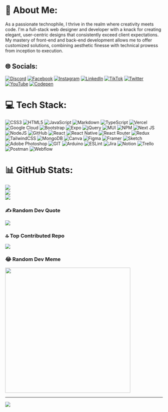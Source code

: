# 💫 About Me:
As a passionate technophile, I thrive in the realm where creativity meets code. I'm a full-stack web designer and developer with a knack for creating elegant, user-centric designs that consistently exceed client expectations. My mastery of front-end and back-end development allows me to offer customized solutions, combining aesthetic finesse with technical prowess from inception to execution.


## 🌐 Socials:
[![Discord](https://img.shields.io/badge/Discord-%237289DA.svg?logo=discord&logoColor=white)](https://discord.gg/loko840410) [![Facebook](https://img.shields.io/badge/Facebook-%231877F2.svg?logo=Facebook&logoColor=white)](https://facebook.com/https://www.facebook.com/victor.ponce.7140/) [![Instagram](https://img.shields.io/badge/Instagram-%23E4405F.svg?logo=Instagram&logoColor=white)](https://instagram.com/loko840410) [![LinkedIn](https://img.shields.io/badge/LinkedIn-%230077B5.svg?logo=linkedin&logoColor=white)](https://linkedin.com/in/www.linkedin.com/in/víctor-ponce) [![TikTok](https://img.shields.io/badge/TikTok-%23000000.svg?logo=TikTok&logoColor=white)](https://tiktok.com/@loko840410) [![Twitter](https://img.shields.io/badge/Twitter-%231DA1F2.svg?logo=Twitter&logoColor=white)](https://twitter.com/loko840410) [![YouTube](https://img.shields.io/badge/YouTube-%23FF0000.svg?logo=YouTube&logoColor=white)](https://youtube.com/@loko840410) [![Codepen](https://img.shields.io/badge/Codepen-000000?style=for-the-badge&logo=codepen&logoColor=white)](https://codepen.io/loko840410) 

# 💻 Tech Stack:
![CSS3](https://img.shields.io/badge/css3-%231572B6.svg?style=flat&logo=css3&logoColor=white) ![HTML5](https://img.shields.io/badge/html5-%23E34F26.svg?style=flat&logo=html5&logoColor=white) ![JavaScript](https://img.shields.io/badge/javascript-%23323330.svg?style=flat&logo=javascript&logoColor=%23F7DF1E) ![Markdown](https://img.shields.io/badge/markdown-%23000000.svg?style=flat&logo=markdown&logoColor=white) ![TypeScript](https://img.shields.io/badge/typescript-%23007ACC.svg?style=flat&logo=typescript&logoColor=white) ![Vercel](https://img.shields.io/badge/vercel-%23000000.svg?style=flat&logo=vercel&logoColor=white) ![Google Cloud](https://img.shields.io/badge/Google%20Cloud-%234285F4.svg?style=flat&logo=google-cloud&logoColor=white) ![Bootstrap](https://img.shields.io/badge/bootstrap-%23563D7C.svg?style=flat&logo=bootstrap&logoColor=white) ![Expo](https://img.shields.io/badge/expo-1C1E24?style=flat&logo=expo&logoColor=#D04A37) ![jQuery](https://img.shields.io/badge/jquery-%230769AD.svg?style=flat&logo=jquery&logoColor=white) ![MUI](https://img.shields.io/badge/MUI-%230081CB.svg?style=flat&logo=material-ui&logoColor=white) ![NPM](https://img.shields.io/badge/NPM-%23000000.svg?style=flat&logo=npm&logoColor=white) ![Next JS](https://img.shields.io/badge/Next-black?style=flat&logo=next.js&logoColor=white) ![NodeJS](https://img.shields.io/badge/node.js-6DA55F?style=flat&logo=node.js&logoColor=white) ![GitHub](https://img.shields.io/badge/GitHub-%23121011.svg?style=flat&logo=github&logoColor=white) ![React](https://img.shields.io/badge/react-%2320232a.svg?style=flat&logo=react&logoColor=%2361DAFB) ![React Native](https://img.shields.io/badge/react_native-%2320232a.svg?style=flat&logo=react&logoColor=%2361DAFB) ![React Router](https://img.shields.io/badge/React_Router-CA4245?style=flat&logo=react-router&logoColor=white) ![Redux](https://img.shields.io/badge/redux-%23593d88.svg?style=flat&logo=redux&logoColor=white) ![TailwindCSS](https://img.shields.io/badge/tailwindcss-%2338B2AC.svg?style=flat&logo=tailwind-css&logoColor=white) ![MongoDB](https://img.shields.io/badge/MongoDB-%234ea94b.svg?style=flat&logo=mongodb&logoColor=white) ![Canva](https://img.shields.io/badge/Canva-%2300C4CC.svg?style=flat&logo=Canva&logoColor=white) 	![Figma](https://img.shields.io/badge/figma-%23F24E1E.svg?style=flat&logo=figma&logoColor=white) ![Framer](https://img.shields.io/badge/Framer-black?style=flat&logo=framer&logoColor=blue) ![Sketch](https://img.shields.io/badge/Sketch-FFB387?style=flat&logo=sketch&logoColor=black) ![Adobe Photoshop](https://img.shields.io/badge/adobephotoshop-%2331A8FF.svg?style=flat&logo=adobephotoshop&logoColor=white) ![GIT](https://img.shields.io/badge/Git-fc6d26?style=flat&logo=git&logoColor=white) ![Arduino](https://img.shields.io/badge/-Arduino-00979D?style=flat&logo=Arduino&logoColor=white) ![ESLint](https://img.shields.io/badge/ESLint-4B3263?style=flat&logo=eslint&logoColor=white) ![Jira](https://img.shields.io/badge/jira-%230A0FFF.svg?style=flat&logo=jira&logoColor=white) ![Notion](https://img.shields.io/badge/Notion-%23000000.svg?style=flat&logo=notion&logoColor=white) ![Trello](https://img.shields.io/badge/Trello-%23026AA7.svg?style=flat&logo=Trello&logoColor=white) ![Postman](https://img.shields.io/badge/Postman-FF6C37?style=flat&logo=postman&logoColor=white) ![Webflow](https://img.shields.io/badge/Webflow-4353FF?style=flat&logo=webflow&logoColor=white)
# 📊 GitHub Stats:
![](https://github-readme-stats.vercel.app/api?username=victor-ponce&theme=radical&hide_border=false&include_all_commits=false&count_private=false)<br/>
![](https://github-readme-streak-stats.herokuapp.com/?user=victor-ponce&theme=radical&hide_border=false)<br/>
![](https://github-readme-stats.vercel.app/api/top-langs/?username=victor-ponce&theme=radical&hide_border=false&include_all_commits=false&count_private=false&layout=compact)

### ✍️ Random Dev Quote
![](https://quotes-github-readme.vercel.app/api?type=horizontal&theme=radical)

### 🔝 Top Contributed Repo
![](https://github-contributor-stats.vercel.app/api?username=victor-ponce&limit=5&theme=dark&combine_all_yearly_contributions=true)

### 😂 Random Dev Meme
<img src='https://randommeme-five.vercel.app/' style="height: 400px;"/>

---
[![](https://visitcount.itsvg.in/api?id=victor-ponce&icon=0&color=0)](https://visitcount.itsvg.in)

<!-- Proudly created with GPRM ( https://gprm.itsvg.in ) -->
